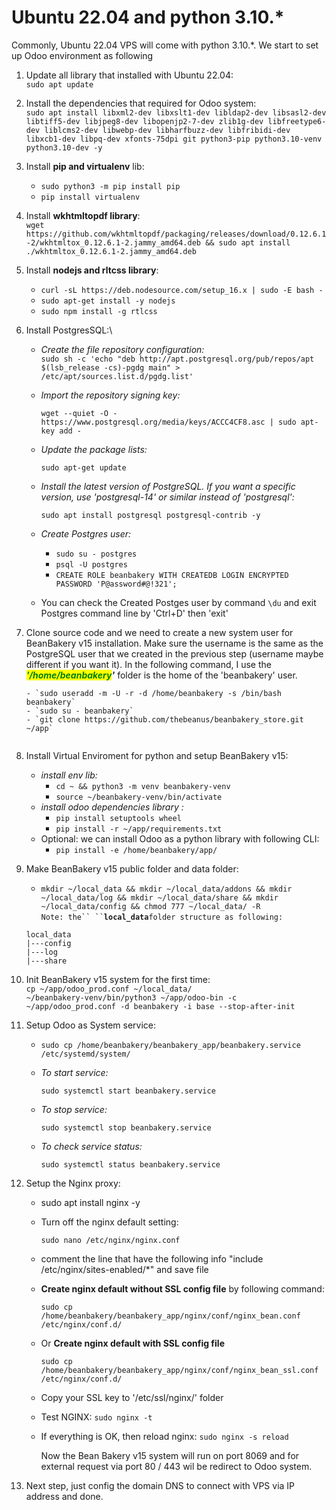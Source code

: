 # Ubuntu 22.04 and python 3.10.\*

Commonly, Ubuntu 22.04 VPS will come with python 3.10.\*. We start to set up Odoo environment as following

1. Update all library that installed with Ubuntu 22.04:\
   `sudo apt update`
2. Install the dependencies that required for Odoo system:\
   `sudo apt install libxml2-dev libxslt1-dev libldap2-dev libsasl2-dev libtiff5-dev libjpeg8-dev libopenjp2-7-dev zlib1g-dev libfreetype6-dev liblcms2-dev libwebp-dev libharfbuzz-dev libfribidi-dev libxcb1-dev libpq-dev xfonts-75dpi git python3-pip python3.10-venv python3.10-dev -y`
3. Install **pip and virtualenv** lib:
   * `sudo python3 -m pip install pip`
   * `pip install virtualenv`
4. Install **wkhtmltopdf library**:\
   `wget https://github.com/wkhtmltopdf/packaging/releases/download/0.12.6.1-2/wkhtmltox_0.12.6.1-2.jammy_amd64.deb && sudo apt install ./wkhtmltox_0.12.6.1-2.jammy_amd64.deb`
5. Install **nodejs and rltcss library**:
   * `curl -sL https://deb.nodesource.com/setup_16.x | sudo -E bash -`
   * `sudo apt-get install -y nodejs`
   * `sudo npm install -g rtlcss`
6. Install PostgresSQL:\\
   * _Create the file repository configuration:_\
     `sudo sh -c 'echo "deb http://apt.postgresql.org/pub/repos/apt $(lsb_release -cs)-pgdg main" > /etc/apt/sources.list.d/pgdg.list'`
   *   _Import the repository signing key:_

       `wget --quiet -O - https://www.postgresql.org/media/keys/ACCC4CF8.asc | sudo apt-key add -`
   *   _Update the package lists:_

       `sudo apt-get update`
   *   _Install the latest version of PostgreSQL. If you want a specific version, use 'postgresql-14' or similar instead of 'postgresql':_

       `sudo apt install postgresql postgresql-contrib -y`
   * _Create Postgres user:_
     * `sudo su - postgres`
     * `psql -U postgres`
     * `CREATE ROLE beanbakery WITH CREATEDB LOGIN ENCRYPTED PASSWORD 'P@assword#@!321';`
   * You can check the Created Postges user by command `\du` and exit Postgres command line by 'Ctrl+D' then 'exit'
7.  Clone source code and we need to create a new system user for BeanBakery v15 installation. Make sure the username is the same as the PostgreSQL user that we created in the previous step (username maybe different if you want it). In the following command, I use the _<mark style="color:green;">**'/home/beanbakery**</mark>**'**_ folder is the home of the 'beanbakery' user.

    ```
    - `sudo useradd -m -U -r -d /home/beanbakery -s /bin/bash beanbakery`
    - `sudo su - beanbakery`
    - `git clone https://github.com/thebeanus/beanbakery_store.git ~/app`
           
    ```
8. Install Virtual Enviroment for python and setup BeanBakery v15:
   * _install env lib:_
     * `cd ~ && python3 -m venv beanbakery-venv`
     * `source ~/beanbakery-venv/bin/activate`
   * _install odoo dependencies library :_
     * `pip install setuptools wheel`
     * `pip install -r ~/app/requirements.txt`
   * Optional: we can install Odoo as a python library with following CLI:
     * `pip install -e /home/beanbakery/app/`
9.  Make BeanBakery v15 public folder and data folder:

    * `mkdir ~/local_data && mkdir ~/local_data/addons && mkdir ~/local_data/log && mkdir ~/local_data/share && mkdir ~/local_data/config && chmod 777 ~/local_data/ -R`\
      ` Note: the`` `` `**`local_data`**`folder structure as following:`

    `local_data`\
    `|---config`\
    `|---log`\
    `|---share`
10. Init BeanBakery v15 system for the first time:\
    `cp ~/app/odoo_prod.conf ~/local_data/`\
    `~/beanbakery-venv/bin/python3 ~/app/odoo-bin -c ~/app/odoo_prod.conf -d beanbakery -i base --stop-after-init`
11. Setup Odoo as System service:
    * `sudo cp /home/beanbakery/beanbakery_app/beanbakery.service /etc/systemd/system/`
    *   _To start service:_

        `sudo systemctl start beanbakery.service`
    *   _To stop service:_

        `sudo systemctl stop beanbakery.service`
    *   _To check service status:_

        `sudo systemctl status beanbakery.service`
12. Setup the Nginx proxy:
    * sudo apt install nginx -y
    *   Turn off the nginx default setting:

        `sudo nano /etc/nginx/nginx.conf`
    * comment the line that have the following info "include /etc/nginx/sites-enabled/\*" and save file
    *   **Create nginx default without SSL config file** by following command:

        `sudo cp /home/beanbakery/beanbakery_app/nginx/conf/nginx_bean.conf /etc/nginx/conf.d/`
    *   Or **Create nginx default with SSL config file**

        `sudo cp /home/beanbakery/beanbakery_app/nginx/conf/nginx_bean_ssl.conf /etc/nginx/conf.d/`
    * Copy your SSL key to '/etc/ssl/nginx/' folder
    * Test NGINX: `sudo nginx -t`
    *   If everything is OK, then reload nginx: `sudo nginx -s reload`

        Now the Bean Bakery v15 system will run on port 8069 and for external request via port 80 / 443 wil be redirect to Odoo system.
13. Next step, just config the domain DNS to connect with VPS via IP address and done.

